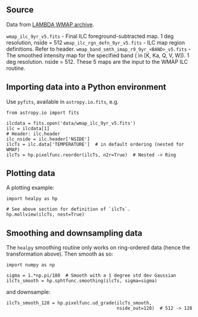 Source
------
Data from [LAMBDA WMAP archive](http://lambda.gsfc.nasa.gov/product/map/dr5/m_products.cfm).

`wmap_ilc_9yr_v5.fits` - Final ILC foreground-subtracted map. 1 deg resolution,
    nside = 512
`wmap_ilc_rgn_defn_9yr_v5.fits` - ILC map region definitions. Refer to header.
`wmap_band_smth_imap_r9_9yr_<BAND>_v5.fits` - The smoothed intensity map for the
    specified band (<BAND> in [K, Ka, Q, V, W]). 1 deg resolution. nside = 512.
    These 5 maps are the input to the WMAP ILC routine. 



Importing data into a Python environment
----------------------------------------

Use `pyfits`, available in `astropy.io.fits`, e.g.

    from astropy.io import fits
    
    ilcdata = fits.open('data/wmap_ilc_9yr_v5.fits')
    ilc = ilcdata[1]
    # Header: ilc.header
    ilc_nside = ilc.header['NSIDE']
    ilcTs = ilc.data['TEMPERATURE']  # in default ordering (nested for WMAP)
    ilcTs = hp.pixelfunc.reorder(ilcTs, n2r=True)  # Nested -> Ring
    
    
Plotting data
-------------
    
A plotting example:

    import healpy as hp
    
    # See above section for definition of `ilcTs`.
    hp.mollview(ilcTs, nest=True)
    
    
Smoothing and downsampling data
-------------------------------

The `healpy` smoothing routine only works on ring-ordered data (hence the 
transformation above). Then smooth as so:

    import numpy as np
    
    sigma = 1.*np.pi/180  # Smooth with a 1 degree std dev Gaussian
    ilcTs_smooth = hp.sphtfunc.smoothing(ilcTs, sigma=sigma)
    
and downsample:

    ilcTs_smooth_128 = hp.pixelfunc.ud_grade(ilcTs_smooth, 
                                             nside_out=128)  # 512 -> 128
    
